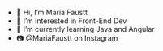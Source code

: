 - 👋 Hi, I’m Maria Faustt  
- 👀 I’m interested in Front-End Dev      
- 🌱 I’m currently learning Java and Angular
- 📷 @MariaFaustt on Instagram 

<!---
MariaLTN/MariaLTN is a ✨ special ✨ repository because its `README.md` (this file) appears on your GitHub profile.
You can click the Preview link to take a look at your changes.
--->
